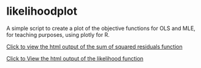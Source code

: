 # likelihoodplot
A simple script to create a plot of the objective functions for OLS and MLE, for teaching purposes, using plotly for R.

<a href="https://cdn.rawgit.com/lrheault/likelihoodplot/a5c932cf/demo_OLS.html" target="_blank">Click to view the html output of the sum of squared residuals function</a>

<a href="https://cdn.rawgit.com/lrheault/likelihoodplot/a5c932cf/demo_MLE.html" target="_blank">Click to View the html output of the likelihood function</a>

